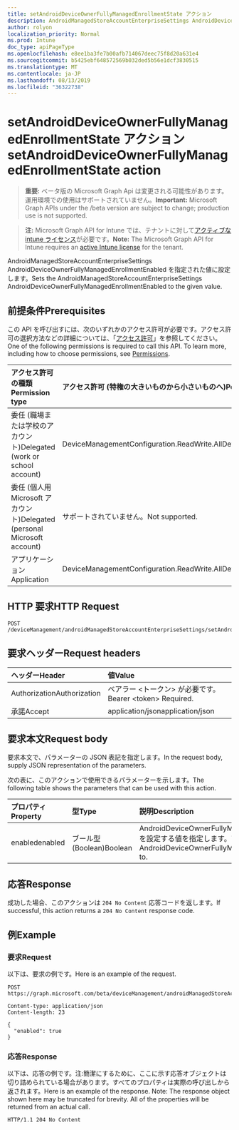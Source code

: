 ```yaml
---
title: setAndroidDeviceOwnerFullyManagedEnrollmentState アクション
description: AndroidManagedStoreAccountEnterpriseSettings AndroidDeviceOwnerFullyManagedEnrollmentEnabled を指定された値に設定します。
author: rolyon
localization_priority: Normal
ms.prod: Intune
doc_type: apiPageType
ms.openlocfilehash: e8ee1ba3fe7b00afb714067deec75f8d20a631e4
ms.sourcegitcommit: b5425ebf648572569b032ded5b56e1dcf3830515
ms.translationtype: MT
ms.contentlocale: ja-JP
ms.lasthandoff: 08/13/2019
ms.locfileid: "36322738"
---
```

# <a name="setandroiddeviceownerfullymanagedenrollmentstate-action"></a><span data-ttu-id="bf70a-103">setAndroidDeviceOwnerFullyManagedEnrollmentState アクション</span><span class="sxs-lookup"><span data-stu-id="bf70a-103">setAndroidDeviceOwnerFullyManagedEnrollmentState action</span></span>

> <span data-ttu-id="bf70a-104">**重要:** ベータ版の Microsoft Graph Api は変更される可能性があります。運用環境での使用はサポートされていません。</span><span class="sxs-lookup"><span data-stu-id="bf70a-104">**Important:** Microsoft Graph APIs under the /beta version are subject to change; production use is not supported.</span></span>

> <span data-ttu-id="bf70a-105">**注:** Microsoft Graph API for Intune では、テナントに対して[アクティブな intune ライセンス](https://go.microsoft.com/fwlink/?linkid=839381)が必要です。</span><span class="sxs-lookup"><span data-stu-id="bf70a-105">**Note:** The Microsoft Graph API for Intune requires an [active Intune license](https://go.microsoft.com/fwlink/?linkid=839381) for the tenant.</span></span>

<span data-ttu-id="bf70a-106">AndroidManagedStoreAccountEnterpriseSettings AndroidDeviceOwnerFullyManagedEnrollmentEnabled を指定された値に設定します。</span><span class="sxs-lookup"><span data-stu-id="bf70a-106">Sets the AndroidManagedStoreAccountEnterpriseSettings AndroidDeviceOwnerFullyManagedEnrollmentEnabled to the given value.</span></span>

## <a name="prerequisites"></a><span data-ttu-id="bf70a-107">前提条件</span><span class="sxs-lookup"><span data-stu-id="bf70a-107">Prerequisites</span></span>
<span data-ttu-id="bf70a-p101">この API を呼び出すには、次のいずれかのアクセス許可が必要です。アクセス許可の選択方法などの詳細については、「[アクセス許可](/graph/permissions-reference)」を参照してください。</span><span class="sxs-lookup"><span data-stu-id="bf70a-p101">One of the following permissions is required to call this API. To learn more, including how to choose permissions, see [Permissions](/graph/permissions-reference).</span></span>

|<span data-ttu-id="bf70a-110">アクセス許可の種類</span><span class="sxs-lookup"><span data-stu-id="bf70a-110">Permission type</span></span>|<span data-ttu-id="bf70a-111">アクセス許可 (特権の大きいものから小さいものへ)</span><span class="sxs-lookup"><span data-stu-id="bf70a-111">Permissions (from most to least privileged)</span></span>|
|:---|:---|
|<span data-ttu-id="bf70a-112">委任 (職場または学校のアカウント)</span><span class="sxs-lookup"><span data-stu-id="bf70a-112">Delegated (work or school account)</span></span>|<span data-ttu-id="bf70a-113">DeviceManagementConfiguration.ReadWrite.All</span><span class="sxs-lookup"><span data-stu-id="bf70a-113">DeviceManagementConfiguration.ReadWrite.All</span></span>|
|<span data-ttu-id="bf70a-114">委任 (個人用 Microsoft アカウント)</span><span class="sxs-lookup"><span data-stu-id="bf70a-114">Delegated (personal Microsoft account)</span></span>|<span data-ttu-id="bf70a-115">サポートされていません。</span><span class="sxs-lookup"><span data-stu-id="bf70a-115">Not supported.</span></span>|
|<span data-ttu-id="bf70a-116">アプリケーション</span><span class="sxs-lookup"><span data-stu-id="bf70a-116">Application</span></span>|<span data-ttu-id="bf70a-117">DeviceManagementConfiguration.ReadWrite.All</span><span class="sxs-lookup"><span data-stu-id="bf70a-117">DeviceManagementConfiguration.ReadWrite.All</span></span>|

## <a name="http-request"></a><span data-ttu-id="bf70a-118">HTTP 要求</span><span class="sxs-lookup"><span data-stu-id="bf70a-118">HTTP Request</span></span>
<!-- {
  "blockType": "ignored"
}
-->
``` http
POST /deviceManagement/androidManagedStoreAccountEnterpriseSettings/setAndroidDeviceOwnerFullyManagedEnrollmentState
```

## <a name="request-headers"></a><span data-ttu-id="bf70a-119">要求ヘッダー</span><span class="sxs-lookup"><span data-stu-id="bf70a-119">Request headers</span></span>
|<span data-ttu-id="bf70a-120">ヘッダー</span><span class="sxs-lookup"><span data-stu-id="bf70a-120">Header</span></span>|<span data-ttu-id="bf70a-121">値</span><span class="sxs-lookup"><span data-stu-id="bf70a-121">Value</span></span>|
|:---|:---|
|<span data-ttu-id="bf70a-122">Authorization</span><span class="sxs-lookup"><span data-stu-id="bf70a-122">Authorization</span></span>|<span data-ttu-id="bf70a-123">ベアラー &lt;トークン&gt; が必要です。</span><span class="sxs-lookup"><span data-stu-id="bf70a-123">Bearer &lt;token&gt; Required.</span></span>|
|<span data-ttu-id="bf70a-124">承諾</span><span class="sxs-lookup"><span data-stu-id="bf70a-124">Accept</span></span>|<span data-ttu-id="bf70a-125">application/json</span><span class="sxs-lookup"><span data-stu-id="bf70a-125">application/json</span></span>|

## <a name="request-body"></a><span data-ttu-id="bf70a-126">要求本文</span><span class="sxs-lookup"><span data-stu-id="bf70a-126">Request body</span></span>
<span data-ttu-id="bf70a-127">要求本文で、パラメーターの JSON 表記を指定します。</span><span class="sxs-lookup"><span data-stu-id="bf70a-127">In the request body, supply JSON representation of the parameters.</span></span>

<span data-ttu-id="bf70a-128">次の表に、このアクションで使用できるパラメーターを示します。</span><span class="sxs-lookup"><span data-stu-id="bf70a-128">The following table shows the parameters that can be used with this action.</span></span>

|<span data-ttu-id="bf70a-129">プロパティ</span><span class="sxs-lookup"><span data-stu-id="bf70a-129">Property</span></span>|<span data-ttu-id="bf70a-130">型</span><span class="sxs-lookup"><span data-stu-id="bf70a-130">Type</span></span>|<span data-ttu-id="bf70a-131">説明</span><span class="sxs-lookup"><span data-stu-id="bf70a-131">Description</span></span>|
|:---|:---|:---|
|<span data-ttu-id="bf70a-132">enabled</span><span class="sxs-lookup"><span data-stu-id="bf70a-132">enabled</span></span>|<span data-ttu-id="bf70a-133">ブール型 (Boolean)</span><span class="sxs-lookup"><span data-stu-id="bf70a-133">Boolean</span></span>|<span data-ttu-id="bf70a-134">AndroidDeviceOwnerFullyManagedEnrollmentEnabled を設定する値を指定します。</span><span class="sxs-lookup"><span data-stu-id="bf70a-134">The value to set AndroidDeviceOwnerFullyManagedEnrollmentEnabled to.</span></span>|



## <a name="response"></a><span data-ttu-id="bf70a-135">応答</span><span class="sxs-lookup"><span data-stu-id="bf70a-135">Response</span></span>
<span data-ttu-id="bf70a-136">成功した場合、このアクションは `204 No Content` 応答コードを返します。</span><span class="sxs-lookup"><span data-stu-id="bf70a-136">If successful, this action returns a `204 No Content` response code.</span></span>

## <a name="example"></a><span data-ttu-id="bf70a-137">例</span><span class="sxs-lookup"><span data-stu-id="bf70a-137">Example</span></span>

### <a name="request"></a><span data-ttu-id="bf70a-138">要求</span><span class="sxs-lookup"><span data-stu-id="bf70a-138">Request</span></span>
<span data-ttu-id="bf70a-139">以下は、要求の例です。</span><span class="sxs-lookup"><span data-stu-id="bf70a-139">Here is an example of the request.</span></span>
``` http
POST https://graph.microsoft.com/beta/deviceManagement/androidManagedStoreAccountEnterpriseSettings/setAndroidDeviceOwnerFullyManagedEnrollmentState

Content-type: application/json
Content-length: 23

{
  "enabled": true
}
```

### <a name="response"></a><span data-ttu-id="bf70a-140">応答</span><span class="sxs-lookup"><span data-stu-id="bf70a-140">Response</span></span>
<span data-ttu-id="bf70a-p102">以下は、応答の例です。注:簡潔にするために、ここに示す応答オブジェクトは切り詰められている場合があります。すべてのプロパティは実際の呼び出しから返されます。</span><span class="sxs-lookup"><span data-stu-id="bf70a-p102">Here is an example of the response. Note: The response object shown here may be truncated for brevity. All of the properties will be returned from an actual call.</span></span>
``` http
HTTP/1.1 204 No Content
```






